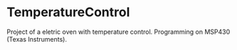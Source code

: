 # TemperatureControl
Project of a eletric oven with temperature control. Programming on MSP430 (Texas Instruments).
